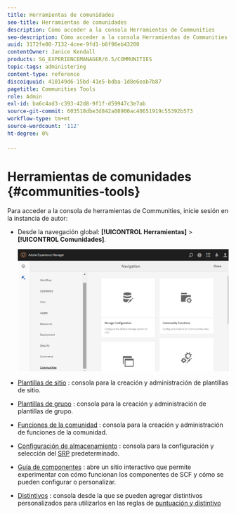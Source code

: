 ```yaml
---
title: Herramientas de comunidades
seo-title: Herramientas de comunidades
description: Cómo acceder a la consola Herramientas de Communities
seo-description: Cómo acceder a la consola Herramientas de Communities
uuid: 3172fe00-7132-4cee-9fd1-b6f96eb43200
contentOwner: Janice Kendall
products: SG_EXPERIENCEMANAGER/6.5/COMMUNITIES
topic-tags: administering
content-type: reference
discoiquuid: 410149d6-15bd-41e5-bdba-1d8e6eab7b87
pagetitle: Communities Tools
role: Admin
exl-id: ba6c4ad3-c393-42d8-9f1f-d59947c3e7ab
source-git-commit: 603518dbe3d842a08900ac40651919c55392b573
workflow-type: tm+mt
source-wordcount: '112'
ht-degree: 0%

---
```


# Herramientas de comunidades {#communities-tools}

Para acceder a la consola de herramientas de Communities, inicie sesión en la instancia de autor:

* Desde la navegación global: **[!UICONTROL Herramientas]** > **[!UICONTROL Comunidades]**.

   ![comunidades](assets/communities-home.png)

* [Plantillas de sitio](sites.md) : consola para la creación y administración de plantillas de sitio.

* [Plantillas de grupo](tools-groups.md) : consola para la creación y administración de plantillas de grupo.

* [Funciones de la comunidad](functions.md) : consola para la creación y administración de funciones de la comunidad.

* [Configuración de almacenamiento](srp-config.md) : consola para la configuración y selección del  [SRP](working-with-srp.md) predeterminado.

* [Guía de componentes](components-guide.md) : abre un sitio interactivo que permite experimentar con cómo funcionan los componentes de SCF y cómo se pueden configurar o personalizar.

* [Distintivos](badges.md) : consola desde la que se pueden agregar distintivos personalizados para utilizarlos en las reglas de  [puntuación y distintivo](implementing-scoring.md)
